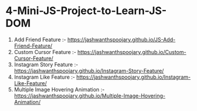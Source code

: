 # 4-Mini-JS-Project-to-Learn-JS-DOM
1. Add Friend Feature :- https://jashwanthspoojary.github.io/JS-Add-Friend-Feature/
2. Custom Cursor Feature :- https://jashwanthspoojary.github.io/Custom-Cursor-Feature/
3. Instagram Story Feature :- https://jashwanthspoojary.github.io/Instagram-Story-Feature/
4. Instagram Like Feature :- https://jashwanthspoojary.github.io/Instagram-Like-Feature/
5. Multiple Image Hovering Animation :- https://jashwanthspoojary.github.io/Multiple-Image-Hovering-Animation/
